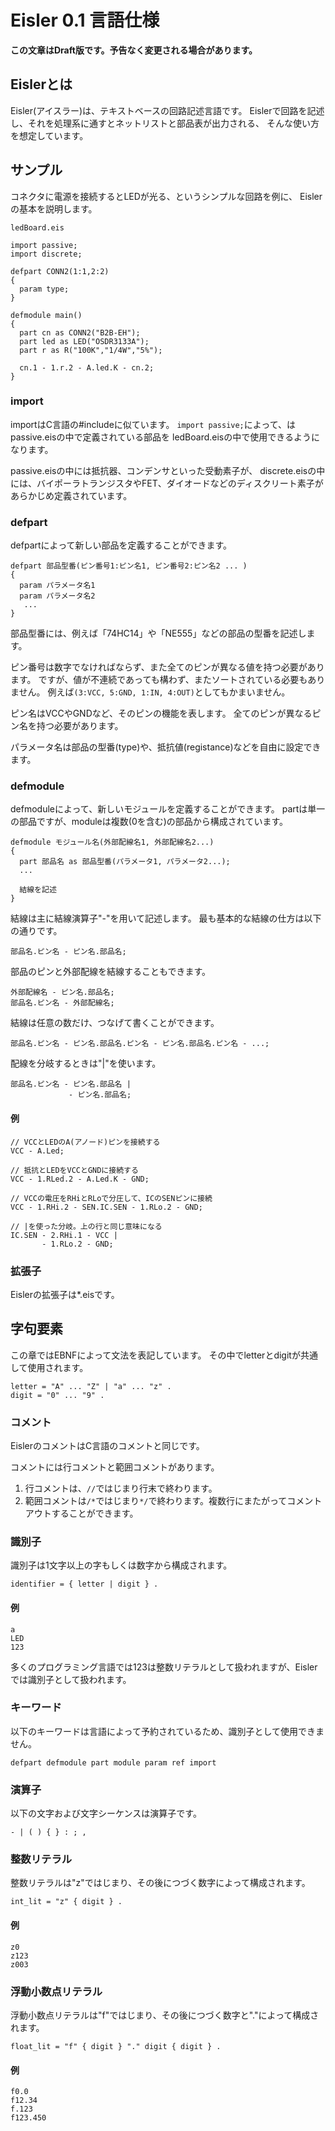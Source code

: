 # Eisler 0.1 言語仕様

**この文章はDraft版です。予告なく変更される場合があります。**

## Eislerとは

Eisler(アイスラー)は、テキストベースの回路記述言語です。
Eislerで回路を記述し、それを処理系に通すとネットリストと部品表が出力される、
そんな使い方を想定しています。

## サンプル

コネクタに電源を接続するとLEDが光る、というシンプルな回路を例に、
Eislerの基本を説明します。

`ledBoard.eis`
```
import passive;
import discrete;

defpart CONN2(1:1,2:2)
{
  param type;
}

defmodule main()
{
  part cn as CONN2("B2B-EH");
  part led as LED("OSDR3133A");
  part r as R("100K","1/4W","5%");

  cn.1 - 1.r.2 - A.led.K - cn.2;
}
```

### import

importはC言語の#includeに似ています。
`import passive;`によって、はpassive.eisの中で定義されている部品を
ledBoard.eisの中で使用できるようになります。

passive.eisの中には抵抗器、コンデンサといった受動素子が、
discrete.eisの中には、バイポーラトランジスタやFET、ダイオードなどのディスクリート素子が
あらかじめ定義されています。

### defpart

defpartによって新しい部品を定義することができます。

```
defpart 部品型番(ピン番号1:ピン名1, ピン番号2:ピン名2 ... )
{
  param パラメータ名1
  param パラメータ名2
   ...
}
```

部品型番には、例えば「74HC14」や「NE555」などの部品の型番を記述します。

ピン番号は数字でなければならず、また全てのピンが異なる値を持つ必要があります。
ですが、値が不連続であっても構わず、またソートされている必要もありません。
例えば`(3:VCC, 5:GND, 1:IN, 4:OUT)`としてもかまいません。

ピン名はVCCやGNDなど、そのピンの機能を表します。
全てのピンが異なるピン名を持つ必要があります。

パラメータ名は部品の型番(type)や、抵抗値(registance)などを自由に設定できます。

### defmodule

defmoduleによって、新しいモジュールを定義することができます。
partは単一の部品ですが、moduleは複数(0を含む)の部品から構成されています。

```
defmodule モジュール名(外部配線名1, 外部配線名2...)
{
  part 部品名 as 部品型番(パラメータ1, パラメータ2...);
  ...

  結線を記述
}
```

結線は主に結線演算子"-"を用いて記述します。
最も基本的な結線の仕方は以下の通りです。

```
部品名.ピン名 - ピン名.部品名;
```

部品のピンと外部配線を結線することもできます。

```
外部配線名 - ピン名.部品名;
部品名.ピン名 - 外部配線名;
```

結線は任意の数だけ、つなげて書くことができます。

```
部品名.ピン名 - ピン名.部品名.ピン名 - ピン名.部品名.ピン名 - ...;
```

配線を分岐するときは"|"を使います。

```
部品名.ピン名 - ピン名.部品名 |
             - ピン名.部品名;
```

#### 例

```
// VCCとLEDのA(アノード)ピンを接続する
VCC - A.Led;

// 抵抗とLEDをVCCとGNDに接続する
VCC - 1.RLed.2 - A.Led.K - GND;

// VCCの電圧をRHiとRLoで分圧して、ICのSENピンに接続
VCC - 1.RHi.2 - SEN.IC.SEN - 1.RLo.2 - GND;

// |を使った分岐。上の行と同じ意味になる
IC.SEN - 2.RHi.1 - VCC |
       - 1.RLo.2 - GND;
```

### 拡張子

Eislerの拡張子は*.eisです。

## 字句要素

この章ではEBNFによって文法を表記しています。
その中でletterとdigitが共通して使用されます。

```
letter = "A" ... "Z" | "a" ... "z" .
digit = "0" ... "9" .
```

### コメント

EislerのコメントはC言語のコメントと同じです。

コメントには行コメントと範囲コメントがあります。
1. 行コメントは、`//`ではじまり行末で終わります。
1. 範囲コメントは`/*`ではじまり`*/`で終わります。複数行にまたがってコメントアウトすることができます。

### 識別子

識別子は1文字以上の字もしくは数字から構成されます。

```
identifier = { letter | digit } .
```

#### 例

```
a
LED
123
```

多くのプログラミング言語では123は整数リテラルとして扱われますが、Eislerでは識別子として扱われます。

### キーワード

以下のキーワードは言語によって予約されているため、識別子として使用できません。

```
defpart defmodule part module param ref import

```

### 演算子

以下の文字および文字シーケンスは演算子です。

```
- | ( ) { } : ; ,
```

### 整数リテラル

整数リテラルは"z"ではじまり、その後につづく数字によって構成されます。

```
int_lit = "z" { digit } .
```

#### 例

```
z0
z123
z003
```

### 浮動小数点リテラル

浮動小数点リテラルは"f"ではじまり、その後につづく数字と"."によって構成されます。

```
float_lit = "f" { digit } "." digit { digit } .
```

#### 例

```
f0.0
f12.34
f.123
f123.450
```
